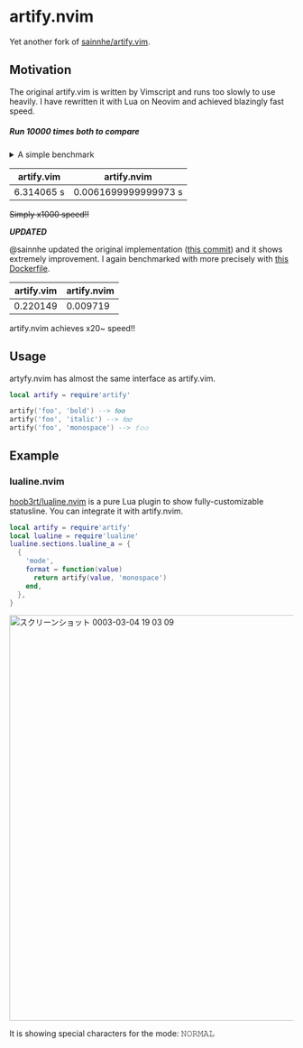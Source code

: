 # artify.nvim

Yet another fork of [sainnhe/artify.vim][].

[sainnhe/artify.vim]: https://github.com/sainnhe/artify.vim

## Motivation

The original artify.vim is written by Vimscript and runs too slowly to use heavily. I have rewritten it with Lua on Neovim and achieved blazingly fast speed.

##### Run 10000 times both to compare

<details><summary>A simple benchmark</summary>

```lua
local s = os.clock()
for i = 1, 10000 do
  vim.cmd[[call artify#convert('foo', 'bold')]]
end
print(os.clock() - s)

local artify = require'artify'
s = os.clock()
local result = {}
for i = 1, 10000 do
  table.insert(result, artify('foo', 'bold'))
end
print(os.clock() - s)
```
</details>

| artify.vim | artify.nvim          |
|------------|----------------------|
| 6.314065 s | 0.0061699999999973 s |

~~Simply x1000 speed!!~~

***UPDATED***

@sainnhe updated the original implementation ([this commit][]) and it shows extremely improvement. I again benchmarked with more precisely with [this Dockerfile][].

[this commit]: https://github.com/sainnhe/artify.vim/commit/372f6163903566605ecce75a7dcfd0a6e49b7292
[this Dockerfile]: https://gist.github.com/delphinus/03eb2b746866c65cabead3ce2f606cc9

| artify.vim | artify.nvim |
|------------|-------------|
| 0.220149   | 0.009719    |

artify.nvim achieves x20~ speed!!

## Usage

artyfy.nvim has almost the same interface as artify.vim.

```lua
local artify = require'artify'

artify('foo', 'bold') --> 𝐟𝐨𝐨
artify('foo', 'italic') --> 𝑓𝑜𝑜
artify('foo', 'monospace') --> 𝚏𝚘𝚘
```

## Example

### lualine.nvim

[hoob3rt/lualine.nvim][] is a pure Lua plugin to show fully-customizable statusline. You can integrate it with artify.nvim.

[hoob3rt/lualine.nvim]: https://github.com/hoob3rt/lualine.nvim

```lua
local artify = require'artify'
local lualine = require'lualine'
lualine.sections.lualine_a = {
  {
    'mode',
    format = function(value)
      return artify(value, 'monospace')
    end,
  },
}
```

<img width="719" alt="スクリーンショット 0003-03-04 19 03 09" src="https://user-images.githubusercontent.com/1239245/109947305-82af1280-7d1c-11eb-9fd7-95d9b3b869b0.png">

It is showing special characters for the mode: 𝙽𝙾𝚁𝙼𝙰𝙻
